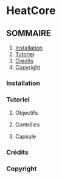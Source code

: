 # HeatCore

## SOMMAIRE

1. [Installation](#installation)
2. [Tutoriel](#tutoriel)
3. [Crédits](#crédits)
4. [Copyright](#copyright)

### Installation

### Tutoriel

1. Objectifs

2. Contrôles

3. Capsule

### Crédits

### Copyright
